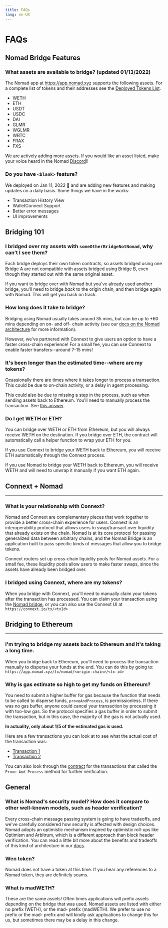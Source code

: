 ```yaml
---
title: FAQs
lang: en-US
---
```


# FAQs

## Nomad Bridge Features

### What assets are available to bridge? (updated 01/13/2022)

The Nomad app at https://app.nomad.xyz supports the following assets. For a complete list of tokens and their addresses see the [Deployed Tokens List](./deployed-tokens.md).

* WETH
* ETH
* USDT
* USDC
* DAI
* GLMR
* WGLMR
* WBTC
* FRAX
* FXS

We are actively adding more assets. If you would like an asset listed, make your voice heard in the Nomad [Discord](https://discord.gg/RurtmJApqm)!!

### Do you have `<blank>` feature?

We deployed on Jan 11, 2022 🚀 and are adding new features and making updates on a daily basis. Some things we have in the works:

* Transaction History View
* WalletConnect Support
* Better error messages
* UI improvements

## Bridging 101

### I bridged over my assets with `someOtherBridgeNotNomad`, why can’t I see them?

Each bridge deploys their own token contracts, so assets bridged using one Bridge A are not compatible with assets bridged using Bridge B, even though they started out with the same original asset.

If you want to bridge over with Nomad but you've already used another bridge, you'll need to bridge _back_ to the origin chain, and then bridge again with Nomad. This will get you back on track.

### How long does it take to bridge?

Bridging using Nomad usually takes around 35 mins, but can be up to +60 mins depending on on- and off- chain activity (see our [docs on the Nomad architecture](../index.md) for more information).

However, we've partnered with Connext to give users an option to have a faster cross-chain experience! For a small fee, you can use Connext to enable faster transfers--around 7-15 mins!

### It's been longer than the estimated time--where are my tokens?

Ocassionally there are times where it takes longer to process a transaction. This could be due to on-chain activity, or a delay in agent processing.

This could also be due to missing a step in the process, such as when sending assets back to Ethereum. You'll need to manually process the transaction. See [this answer](#why-is-gas-estimate-so-high-to-get-my-funds-on-ethereum).

### Do I get WETH or ETH?

You can bridge over WETH or ETH from Ethereum, but you will always receive WETH on the destination. If you bridge over ETH, the contract will automatically call a helper function to wrap your ETH for you.

If you use Connext to bridge your WETH back to Ethereum, you will receive ETH automatically through the Connext process.

If you use Nomad to bridge your WETH back to Ethereum, you will receive WETH and will need to unwrap it manually if you want ETH again.

## Connext + Nomad
----
### What is your relationship with Connext?

Nomad and Connext are complementary pieces that work together to provide a better cross-chain experience for users. Connext is an interoperability protocol that allows users to swap/transact over liquidity that already exists on the chain. Nomad is at its core protocol for passing generalized data between arbitrary chains, and the Nomad Bridge is an application built to pass specific kinds of messages that allow you to bridge tokens.

Connext routers set up cross-chain liquidity pools for Nomad assets. For a small fee, these liquidity pools allow users to make faster swaps, since the assets have already been bridged over.

### I bridged using Connext, where are my tokens?

When you bridge with Connext, you'll need to manually claim your tokens after the transaction has processed. You can claim your transaction using the [Nomad bridge](https://app.nomad.xyz), or you can also use the Connext UI at `https://connext.io/tx/<txId>`

## Bridging to Ethereum
------

### I'm trying to bridge my assets back to Ethereum and it's taking a long time.

When you bridge back to Ethereum, you'll need to process the transaction manually to disperse your funds at the end. You can do this by going to:
`https://app.nomad.xyz/tx/nomad/<origin-chain>/<tx-id>`

### Why is gas estimate so high to get my funds on Ethereum?

You need to submit a higher buffer for gas because the function that needs to be called to disperse funds, `proveAndProcess`, is permissionless. If there was no gas buffer, anyone could cancel your transaction by processing it with too-low gas. So the protocol specifies a gas buffer in order to submit the transaction, but in this case, the majority of the gas is not actually used.

**In actuality, only about 1/5 of the estimated gas is used.**

Here are a few transactions you can look at to see what the actual cost of the transaction was:
* [Transaction 1](https://etherscan.io/tx/0x60e20861d22a6931d9731e0c00dcd6984857140c86cf83f94be888e7af5bab91)
* [Transaction 2](https://etherscan.io/tx/0x73bae115015885371b295daad8225493571b6963f550cd1d7b009c00921b9b91)

You can also look through the [contract](https://etherscan.io/address/0x049b51e531fd8f90da6d92ea83dc4125002f20ef) for the transactions that called the `Prove And Process` method for further verification.

## General

### What is Nomad's security model? How does it compare to other well-known models, such as header verification?

Every cross-chain message passing system is going to have tradeoffs, and we've carefully considered how security is affected with design choices. Nomad adopts an optimistic mechanism inspired by optimistic roll-ups like Optimism and Arbitrum, which is a different approach than block header verification. You can read a little bit more about the benefits and tradeoffs of this kind of architecture in our [docs](https://docs.nomad.xyz/#benefits-and-trade-offs-of-the-nomad-architecture).

### Wen token?

Nomad does not have a token at this time. If you hear any references to a Nomad token, they are definitely scams.

### What is madWETH?

These are the same assets! Often times applications will prefix assets depending on the bridge that was used. Nomad assets are listed with either no prefix (WETH), or the mad- prefix (madWETH). We prefer to use no prefix or the mad- prefix and will kindly ask applications to change this for us, but sometimes there may be a delay in this change.
